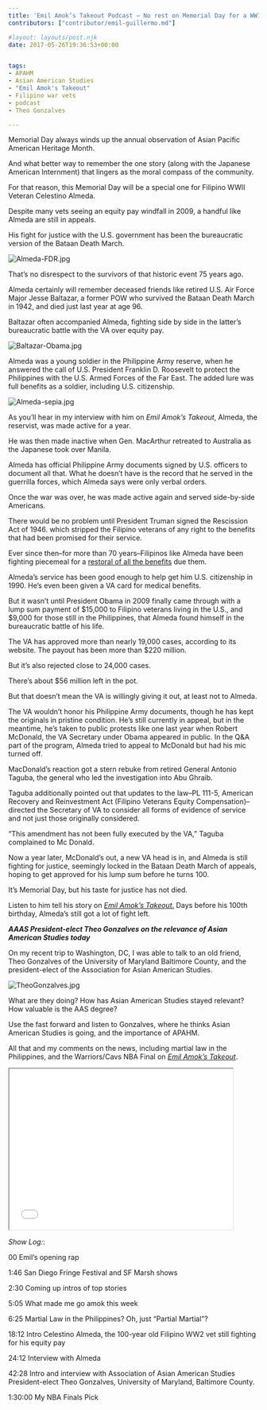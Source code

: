 ```yaml
---
title: 'Emil Amok’s Takeout Podcast – No rest on Memorial Day for a WWII Filipino Vet; and a conversation with AAAS President-elect Theo Gonzalves on APAHM'
contributors: ["contributor/emil-guillermo.md"]

#layout: layouts/post.njk
date: 2017-05-26T19:36:53+00:00


tags:
- APAHM
- Asian American Studies
- "Emil Amok's Takeout"
- Filipino war vets
- podcast
- Theo Gonzalves

---
```


Memorial Day always winds up the annual observation of Asian Pacific American Heritage Month.

And what better way to remember the one story (along with the Japanese American Internment) that lingers as the moral compass of the community.

For that reason, this Memorial Day will be a special one for Filipino WWII Veteran Celestino Almeda.

Despite many vets seeing an equity pay windfall in 2009, a handful like Almeda are still in appeals.

His fight for justice with the U.S. government has been the bureaucratic version of the Bataan Death March.

![Almeda-FDR.jpg](/uploads/Almeda-FDR.jpg)

That’s no disrespect to the survivors of that historic event 75 years ago.

Almeda certainly will remember deceased friends like retired U.S. Air Force Major Jesse Baltazar, a former POW who survived the Bataan Death March in 1942, and died just last year at age 96.

Baltazar often accompanied Almeda, fighting side by side in the latter’s bureaucratic battle with the VA over equity pay.

![Baltazar-Obama.jpg](/uploads/Baltazar-Obama.jpg)

Almeda was a young soldier in the Philippine Army reserve, when he answered the call of U.S. President Franklin D. Roosevelt to protect the Philippines with the U.S. Armed Forces of the Far East. The added lure was full benefits as a soldier, including U.S. citizenship.

![Almeda-sepia.jpg](/uploads/Almeda-sepia.jpg)

As you’ll hear in my interview with him on _Emil Amok’s Takeout_, Almeda, the reservist, was made active for a year.

He was then made inactive when Gen. MacArthur retreated to Australia as the Japanese took over Manila.

Almeda has official Philippine Army documents signed by U.S. officers to document all that. What he doesn’t have is the record that he served in the guerrilla forces, which Almeda says were only verbal orders.

Once the war was over, he was made active again and served side-by-side Americans.

There would be no problem until President Truman signed the Rescission Act of 1946. which stripped the Filipino veterans of any right to the benefits that had been promised for their service.

Ever since then–for more than 70 years–Filipinos like Almeda have been fighting piecemeal for a [restoral of all the benefits](/blog/emil-guillermo-the-fight-for-pay-equity-is-not-over-for-many-filipino-veterans-of-wwii/) due them.

Almeda’s service has been good enough to help get him U.S. citizenship in 1990. He’s even been given a VA card for medical benefits.

But it wasn’t until President Obama in 2009 finally came through with a lump sum payment of $15,000 to Filipino veterans living in the U.S., and $9,000 for those still in the Philippines, that Almeda found himself in the bureaucratic battle of his life.

The VA has approved more than nearly 19,000 cases, according to its website. The payout has been more than $220 million.

But it’s also rejected close to 24,000 cases.

There’s about $56 million left in the pot.

But that doesn’t mean the VA is willingly giving it out, at least not to Almeda.

The VA wouldn’t honor his Philippine Army documents, though he has kept the originals in pristine condition. He’s still currently in appeal, but in the meantime, he’s taken to public protests like one last year when Robert McDonald, the VA Secretary under Obama appeared in public. In the Q&A part of the program, Almeda tried to appeal to McDonald but had his mic turned off.

MacDonald’s reaction got a stern rebuke from retired General Antonio Taguba, the general who led the investigation into Abu Ghraib.

Taguba additionally pointed out that updates to the law–PL 111-5, American Recovery and Reinvestment Act (Filipino Veterans Equity Compensation)–directed the Secretary of VA to consider all forms of evidence of service and not just those originally considered.

“This amendment has not been fully executed by the VA,” Taguba complained to Mc Donald.

Now a year later, McDonald’s out, a new VA head is in, and Almeda is still fighting for justice, seemingly locked in the Bataan Death March of appeals, hoping to get approved for his lump sum before he turns 100.

It’s Memorial Day, but his taste for justice has not died.

Listen to him tell his story on [_Emil Amok’s Takeout_.](https://bit.ly/2r9KBTb) Days before his 100th birthday, Almeda’s still got a lot of fight left.

**_AAAS President-elect Theo Gonzalves on the relevance of Asian American Studies today_**

On my recent trip to Washington, DC, I was able to talk to an old friend, Theo Gonzalves of the University of Maryland Baltimore County, and the president-elect of the Association for Asian American Studies.

![TheoGonzalves.jpg](/uploads/TheoGonzalves.jpg)

What are they doing? How has Asian American Studies stayed relevant? How
valuable is the AAS degree?

Use the fast forward and listen to Gonzalves, where he thinks Asian American
Studies is going, and the importance of APAHM.

All that and my comments on the news, including martial law in the Philippines,
and the Warriors/Cavs NBA Final on _[Emil Amok’s
Takeout](https://bit.ly/2r9KBTb)_.

<iframe
src="//html5-player.libsyn.com/embed/episode/id/5394961/height/324/width/450/theme/standard/autonext/no/thumbnail/yes/autoplay/no/preload/no/no_addthis/no/direction/backward/"
height="324" width="450" scrolling="no" allowfullscreen=""
webkitallowfullscreen="" mozallowfullscreen="" oallowfullscreen=""
msallowfullscreen=""></iframe>

_Show Log:_:

00     Emil’s opening rap

1:46   San Diego Fringe Festival and SF Marsh shows

2:30   Coming up intros of top stories

5:05   What made me go amok this week

6:25   Martial Law in the Philippines? Oh, just “Partial Martial”?

18:12 Intro Celestino Almeda, the 100-year old Filipino WW2 vet still fighting
for his equity pay

24:12 Interview with Almeda

42:28 Intro and interview with Association of Asian American Studies
President-elect Theo Gonzalves, University of Maryland, Baltimore County.

1:30:00 My NBA Finals Pick
